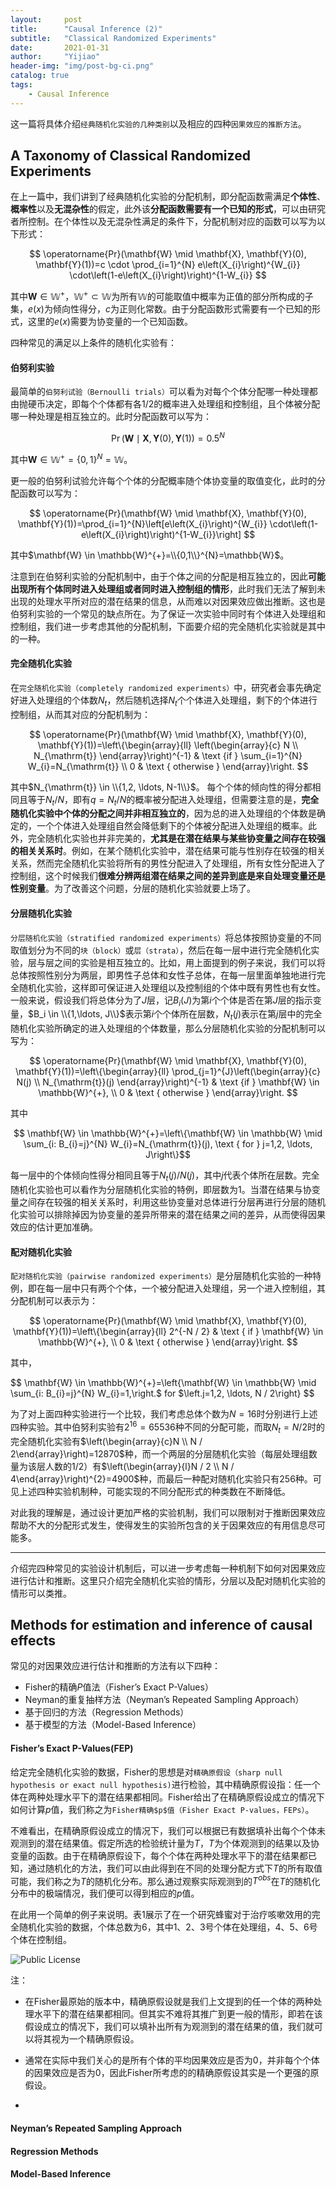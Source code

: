 ```yaml
---
layout:     post
title:      "Causal Inference (2)"
subtitle:   "Classical Randomized Experiments"
date:       2021-01-31
author:     "Yijiao"
header-img: "img/post-bg-ci.png"
catalog: true
tags:
    - Causal Inference
---
```


这一篇将具体介绍`经典随机化实验的几种类别`以及相应的四种`因果效应的推断方法`。

## A Taxonomy of Classical Randomized Experiments

在上一篇中，我们讲到了经典随机化实验的分配机制，即分配函数需满足**个体性**、**概率性**以及**无混杂性**的假定，此外该**分配函数需要有一个已知的形式**，可以由研究者所控制。在个体性以及无混杂性满足的条件下，分配机制对应的函数可以写为以下形式：

$$
\operatorname{Pr}(\mathbf{W} \mid \mathbf{X}, \mathbf{Y}(0), \mathbf{Y}(1))=c \cdot \prod_{i=1}^{N} e\left(X_{i}\right)^{W_{i}} \cdot\left(1-e\left(X_{i}\right)\right)^{1-W_{i}}
$$

其中$\mathbf{W} \in \mathbb{W}^{+}$，$\mathbb{W}^{+} \subset \mathbb{W}$为所有$\mathbb{W}$的可能取值中概率为正值的部分所构成的子集，$e(x)$为倾向性得分，$c$为正则化常数。由于分配函数形式需要有一个已知的形式，这里的$e(x)$需要为协变量的一个已知函数。

四种常见的满足以上条件的随机化实验有：
#### 伯努利实验

最简单的`伯努利试验（Bernoulli trials）`可以看为对每个个体分配哪一种处理都由抛硬币决定，即每个个体都有各1/2的概率进入处理组和控制组，且个体被分配哪一种处理是相互独立的。此时分配函数可以写为：

$$
\operatorname{Pr}(\mathbf{W} \mid \mathbf{X}, \mathbf{Y}(0), \mathbf{Y}(1))=0.5^{N}
$$

其中$\mathbf{W} \in \mathbb{W}^{+}=\{0,1\}^{N}=\mathbb{W}$。

更一般的伯努利试验允许每个个体的分配概率随个体协变量的取值变化，此时的分配函数可以写为：

$$
\operatorname{Pr}(\mathbf{W} \mid \mathbf{X}, \mathbf{Y}(0), \mathbf{Y}(1))=\prod_{i=1}^{N}\left[e\left(X_{i}\right)^{W_{i}} \cdot\left(1-e\left(X_{i}\right)\right)^{1-W_{i}}\right]
$$

其中$\mathbf{W} \in \mathbb{W}^{+}=\\{0,1\\}^{N}=\mathbb{W}$。

注意到在伯努利实验的分配机制中，由于个体之间的分配是相互独立的，因此**可能出现所有个体同时进入处理组或者同时进入控制组的情形**，此时我们无法了解到未出现的处理水平所对应的潜在结果的信息，从而难以对因果效应做出推断。这也是伯努利实验的一个常见的缺点所在。为了保证一次实验中同时有个体进入处理组和控制组，我们进一步考虑其他的分配机制，下面要介绍的完全随机化实验就是其中的一种。

#### 完全随机化实验

在`完全随机化实验（completely randomized experiments）`中，研究者会事先确定好进入处理组的个体数$N_t$，然后随机选择$N_t$个个体进入处理组，剩下的个体进行控制组，从而其对应的分配机制为：

$$
\operatorname{Pr}(\mathbf{W} \mid \mathbf{X}, \mathbf{Y}(0), \mathbf{Y}(1))=\left\{\begin{array}{ll}
\left(\begin{array}{c}
N \\
N_{\mathrm{t}}
\end{array}\right)^{-1} & \text {if } \sum_{i=1}^{N} W_{i}=N_{\mathrm{t}} \\
0 & \text { otherwise }
\end{array}\right.
$$

其中$N_{\mathrm{t}} \in \\{1,2, \ldots, N-1\\}$。
每个个体的倾向性的得分都相同且等于$N_t/N$，即有$q=N_t/N$的概率被分配进入处理组，但需要注意的是，**完全随机化实验中个体的分配之间并非相互独立的**，因为总的进入处理组的个体数是确定的，一个个体进入处理组自然会降低剩下的个体被分配进入处理组的概率。此外，完全随机化实验也并非完美的，**尤其是在潜在结果与某些协变量之间存在较强的相关关系时**。例如，在某个随机化实验中，潜在结果可能与性别存在较强的相关关系，然而完全随机化实验将所有的男性分配进入了处理组，所有女性分配进入了控制组，这个时候我们**很难分辨两组潜在结果之间的差异到底是来自处理变量还是性别变量**。为了改善这个问题，分层的随机化实验就要上场了。

#### 分层随机化实验

`分层随机化实验（stratified randomized experiments）`将总体按照协变量的不同取值划分为不同的`块（block）`或`层（strata）`，然后在每一层中进行完全随机化实验，层与层之间的实验是相互独立的。比如，用上面提到的例子来说，我们可以将总体按照性别分为两层，即男性子总体和女性子总体，在每一层里面单独地进行完全随机化实验，这样即可保证进入处理组以及控制组的个体中既有男性也有女性。一般来说，假设我们将总体分为了$J$层，记$B_i(J)$为第$i$个个体是否在第$J$层的指示变量，$B_i \in \\{1,\ldots, J\\}$表示第$i$个个体所在层数，$N_t(j)$表示在第$j$层中的完全随机化实验所确定的进入处理组的个体数量，那么分层随机化实验的分配机制可以写为：

$$
\operatorname{Pr}(\mathbf{W} \mid \mathbf{X}, \mathbf{Y}(0), \mathbf{Y}(1))=\left\{\begin{array}{ll}
\prod_{j=1}^{J}\left(\begin{array}{c}
N(j) \\
N_{\mathrm{t}}(j)
\end{array}\right)^{-1} & \text {if } \mathbf{W} \in \mathbb{W}^{+}, \\
0 & \text { otherwise }
\end{array}\right.
$$

其中

$$
\mathbf{W} \in \mathbb{W}^{+}=\left\{\mathbf{W} \in \mathbb{W} \mid \sum_{i: B_{i}=j}^{N} W_{i}=N_{\mathrm{t}}(j), \text { for } j=1,2, \ldots, J\right\}$$

每一层中的个体倾向性得分相同且等于$N_t(j)/N(j)$，其中$j$代表个体所在层数。完全随机化实验也可以看作为分层随机化实验的特例，即层数为1。当潜在结果与协变量之间存在较强的相关关系时，利用这些协变量对总体进行分层再进行分层的随机化实验可以排除掉因为协变量的差异所带来的潜在结果之间的差异，从而使得因果效应的估计更加准确。

#### 配对随机化实验

`配对随机化实验（pairwise randomized experiments）`是分层随机化实验的一种特例，即在每一层中只有两个个体，一个被分配进入处理组，另一个进入控制组，其分配机制可以表示为：

$$
\operatorname{Pr}(\mathbf{W} \mid \mathbf{X}, \mathbf{Y}(0), \mathbf{Y}(1))=\left\{\begin{array}{ll}
2^{-N / 2} & \text { if } \mathbf{W} \in \mathbb{W}^{+}, \\
0 & \text { otherwise }
\end{array}\right.
$$

其中，

$$
\mathbf{W} \in \mathbb{W}^{+}=\left\{\mathbf{W} \in \mathbb{W} \mid \sum_{i: B_{i}=j}^{N} W_{i}=1,\right.$ for $\left.j=1,2, \ldots, N / 2\right\}
$$

为了对上面四种实验进行一个比较，我们考虑总体个数为$N=16$时分别进行上述四种实验。其中伯努利实验有$2^16=65536$种不同的分配可能，而取$N_t=N/2$时的完全随机化实验有$\left(\begin{array}{c}N \\ N / 2\end{array}\right)=12870$种，而一个两层的分层随机化实验（每层处理组数量为该层人数的1/2）有$\left(\begin{array}{l}N / 2 \\ N / 4\end{array}\right)^{2}=4900$种，而最后一种配对随机化实验只有$256$种。可见上述四种实验机制种，可能实现的不同分配形式的种类数在不断降低。

对此我的理解是，通过设计更加严格的实验机制，我们可以限制对于推断因果效应帮助不大的分配形式发生，使得发生的实验所包含的关于因果效应的有用信息尽可能多。

---

介绍完四种常见的实验设计机制后，可以进一步考虑每一种机制下如何对因果效应进行估计和推断。这里只介绍完全随机化实验的情形，分层以及配对随机化实验的情形可以类推。

## Methods for estimation and inference of causal effects
常见的对因果效应进行估计和推断的方法有以下四种：

- Fisher的精确$P$值法（Fisher’s Exact P-Values）
- Neyman的重复抽样方法（Neyman’s Repeated Sampling Approach）
- 基于回归的方法（Regression Methods）
- 基于模型的方法（Model-Based Inference）

#### Fisher’s Exact P-Values(FEP)
给定完全随机化实验的数据，Fisher的思想是对`精确原假设（sharp null hypothesis or exact null hypothesis)`进行检验，其中精确原假设指：任一个体在两种处理水平下的潜在结果都相同。Fisher给出了在精确原假设成立的情况下如何计算$p$值，我们称之为`Fisher精确$p$值（Fisher Exact P-values，FEPs）`。

不难看出，在精确原假设成立的情况下，我们可以根据已有数据填补出每个个体未观测到的潜在结果值。假定所选的检验统计量为$T$，$T$为个体观测到的结果以及协变量的函数。由于在精确原假设下，每个个体在两种处理水平下的潜在结果都已知，通过随机化的方法，我们可以由此得到在不同的处理分配方式下$T$的所有取值可能，我们称之为$T$的随机化分布。那么通过观察实际观测到的$T^{obs}$在$T$的随机化分布中的极端情况，我们便可以得到相应的$p$值。

在此用一个简单的例子来说明。表1展示了在一个研究蜂蜜对于治疗咳嗽效用的完全随机化实验的数据，个体总数为6，其中1、2、3号个体在处理组，4、5、6号个体在控制组。

![Public License](http://dl2.iteye.com/upload/attachment/0047/4142/d770c85a-49b7-3c7f-8ae2-cbb6451e00d8.png)



注：

- 在Fisher最原始的版本中，精确原假设就是我们上文提到的任一个体的两种处理水平下的潜在结果都相同。但其实不难将其推广到更一般的情形，即若在该假设成立的情况下，我们可以填补出所有为观测到的潜在结果的值，我们就可以将其视为一个精确原假设。

- 通常在实际中我们关心的是所有个体的平均因果效应是否为0，并非每个个体的因果效应是否为0，因此Fisher所考虑的的精确原假设其实是一个更强的原假设。

-



#### Neyman’s Repeated Sampling Approach

#### Regression Methods

#### Model-Based Inference
